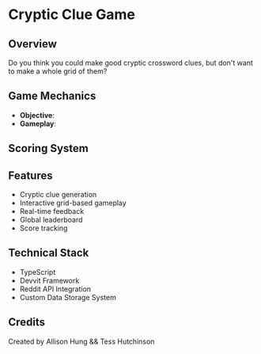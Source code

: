 # Cryptic Clue Game

## Overview
Do you think you could make good cryptic crossword clues, but don't want to make a whole grid of them? 

## Game Mechanics
- **Objective**: 
- **Gameplay**: 


## Scoring System

## Features
- Cryptic clue generation
- Interactive grid-based gameplay
- Real-time feedback
- Global leaderboard
- Score tracking

## Technical Stack
- TypeScript
- Devvit Framework
- Reddit API Integration
- Custom Data Storage System

## Credits
Created by Allison Hung && Tess Hutchinson 